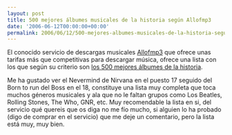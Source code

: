 ```yaml
---
layout: post
title: 500 mejores álbumes musicales de la historia según Allofmp3
date: '2006-06-12T00:00:00+00:00'
permalink: 2006/06/12/500-mejores-albumes-musicales-de-la-historia-segun-allofmp3/
---
```

<a href="http://music.allofmp3.com/"><img style="float:right; margin:0 0 10px 10px;cursor:pointer; cursor:hand;" src="http://photos1.blogger.com/blogger/6639/1972/320/logoall.png" border="0" alt="" /></a>El conocido servicio de descargas musicales <a href="http://music.allofmp3.com/">Allofmp3</a> que ofrece unas tarifas más que competitivas para descargar música, ofrece una lista con los que según su criterio son <a href="http://music.allofmp3.com/awards/awards_500.shtml">los 500 mejores álbumes de la historia</a>. 

Me ha gustado ver el Nevermind de Nirvana en el puesto 17 seguido del Born to run del Boss en el 18, constituye una lista muy completa que toca muchos géneros musicales y ala que no le faltan grupos como Los Beatles, Rolling Stones, The Who, GNR, etc. Muy recomendable la lista en si, del servicio qué quereis que os diga no me fío mucho, si alguien lo ha probado (digo de comprar en el servicio) que me deje un comentario, pero la lista está muy, muy bien.
